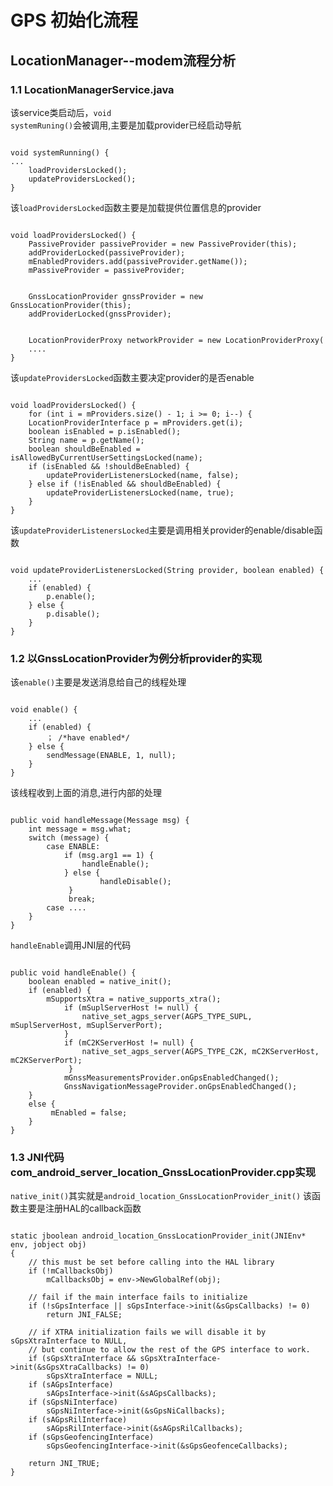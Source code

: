 # GPS 初始化流程 #

## LocationManager--modem流程分析 ##

### 1.1 LocationManagerService.java ###
该service类启动后，<code>void systemRuning()</code>会被调用,主要是加载provider已经启动导航
<pre><code>
void systemRunning() {
...
    loadProvidersLocked();
    updateProvidersLocked();
}
</code></pre>

该<code>loadProvidersLocked</code>函数主要是加载提供位置信息的provider
<pre><code>
void loadProvidersLocked() {  
    PassiveProvider passiveProvider = new PassiveProvider(this);
    addProviderLocked(passiveProvider);
    mEnabledProviders.add(passiveProvider.getName());
    mPassiveProvider = passiveProvider;


	GnssLocationProvider gnssProvider = new GnssLocationProvider(this);
	addProviderLocked(gnssProvider);


	LocationProviderProxy networkProvider = new LocationProviderProxy(
    ....
}
</code></pre>

该<code>updateProvidersLocked</code>函数主要决定provider的是否enable
<pre><code>
void loadProvidersLocked() {  
    for (int i = mProviders.size() - 1; i >= 0; i--) {
    LocationProviderInterface p = mProviders.get(i);
    boolean isEnabled = p.isEnabled();
    String name = p.getName();
	boolean shouldBeEnabled = isAllowedByCurrentUserSettingsLocked(name);
	if (isEnabled && !shouldBeEnabled) {
		updateProviderListenersLocked(name, false);
	} else if (!isEnabled && shouldBeEnabled) {
		updateProviderListenersLocked(name, true);
	}
}
</code></pre>
该<code>updateProviderListenersLocked</code>主要是调用相关provider的enable/disable函数
<pre><code>
void updateProviderListenersLocked(String provider, boolean enabled) {  
	...
    if (enabled) {
    	p.enable();
	} else {
		p.disable();
	}
}
</code></pre>


### 1.2 以GnssLocationProvider为例分析provider的实现 ###

该<code>enable()</code>主要是发送消息给自己的线程处理
<pre><code>
void enable() {  
	...
    if (enabled) {
    	； /*have enabled*/
	} else {
		sendMessage(ENABLE, 1, null);
	}
}
</code></pre>

该线程收到上面的消息,进行内部的处理
<pre><code>
public void handleMessage(Message msg) {
	int message = msg.what;
	switch (message) {
		case ENABLE:
			if (msg.arg1 == 1) {
				handleEnable();
			} else {
					handleDisable();
			 }
			 break;
		case ....
	}
}
</code></pre>

<code>handleEnable</code>调用JNI层的代码
<pre><code>
public void handleEnable() {
	boolean enabled = native_init();
	if (enabled) {
		mSupportsXtra = native_supports_xtra();
			if (mSuplServerHost != null) {
				native_set_agps_server(AGPS_TYPE_SUPL, mSuplServerHost, mSuplServerPort);
			} 
			if (mC2KServerHost != null) {
				native_set_agps_server(AGPS_TYPE_C2K, mC2KServerHost, mC2KServerPort);
			 }
			mGnssMeasurementsProvider.onGpsEnabledChanged();
			GnssNavigationMessageProvider.onGpsEnabledChanged();
	}
	else {
		 mEnabled = false;
	}	
}
</code></pre>


### 1.3 JNI代码com_android_server_location_GnssLocationProvider.cpp实现 ###

<code>native_init()</code>其实就是<code>android_location_GnssLocationProvider_init()</code>
该函数主要是注册HAL的callback函数
<pre><code>
static jboolean android_location_GnssLocationProvider_init(JNIEnv* env, jobject obj)
{
    // this must be set before calling into the HAL library
    if (!mCallbacksObj)
        mCallbacksObj = env->NewGlobalRef(obj);

    // fail if the main interface fails to initialize
    if (!sGpsInterface || sGpsInterface->init(&sGpsCallbacks) != 0)
        return JNI_FALSE;

    // if XTRA initialization fails we will disable it by sGpsXtraInterface to NULL,
    // but continue to allow the rest of the GPS interface to work.
    if (sGpsXtraInterface && sGpsXtraInterface->init(&sGpsXtraCallbacks) != 0)
        sGpsXtraInterface = NULL;
    if (sAGpsInterface)
        sAGpsInterface->init(&sAGpsCallbacks);
    if (sGpsNiInterface)
        sGpsNiInterface->init(&sGpsNiCallbacks);
    if (sAGpsRilInterface)
        sAGpsRilInterface->init(&sAGpsRilCallbacks);
    if (sGpsGeofencingInterface)
        sGpsGeofencingInterface->init(&sGpsGeofenceCallbacks);

    return JNI_TRUE;
}
</code></pre>